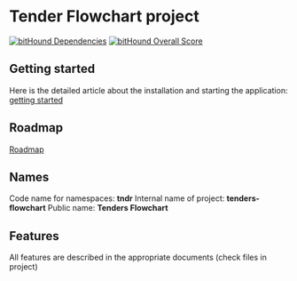 # Tender Flowchart project

[![bitHound Dependencies](https://www.bithound.io/github/maxkoryukov/tndr/badges/dependencies.svg)](https://www.bithound.io/github/maxkoryukov/tndr/master/dependencies/npm)
[![bitHound Overall Score](https://www.bithound.io/github/maxkoryukov/tndr/badges/score.svg)](https://www.bithound.io/github/maxkoryukov/tndr)

## Getting started

Here is the detailed article about the installation and starting the application: [getting started](./docs/source/getting-started.md)

## Roadmap

[Roadmap](./ROADMAP.md)

## Names

Code name for namespaces: **tndr**
Internal name of project: **tenders-flowchart**
Public name: **Tenders Flowchart**

## Features

All features are described in the appropriate documents (check files in project)
